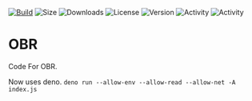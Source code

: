 [![Build](https://github.com/Jrgamer4u/OBR/actions/workflows/codeql-analysis.yml/badge.svg)](https://github.com/Jrgamer4u/OBR/actions/workflows/codeql-analysis.yml)
![Size](https://img.shields.io/github/repo-size/Jrgamer4u/OBR)
![Downloads](https://img.shields.io/github/downloads/Jrgamer4u/OBR/total)
![License](https://img.shields.io/github/license/Jrgamer4u/OBR)
![Version](https://img.shields.io/github/package-json/v/Jrgamer4u/OBR)
![Activity](https://img.shields.io/github/commit-activity/m/Jrgamer4u/OBR)
![Activity](https://img.shields.io/github/release-date/Jrgamer4u/OBR)

# OBR

Code For OBR.

Now uses deno.
``deno run --allow-env --allow-read --allow-net -A index.js``